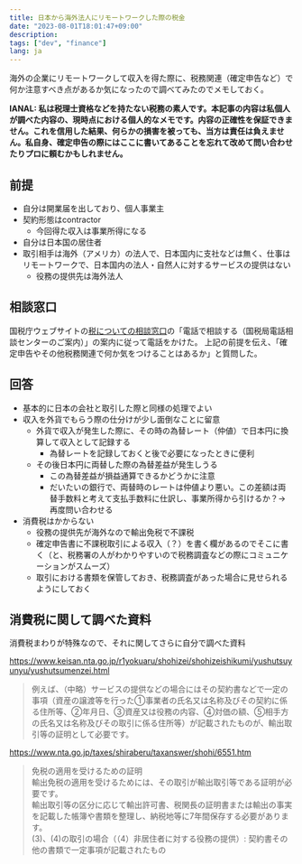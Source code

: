 ```yaml
---
title: 日本から海外法人にリモートワークした際の税金
date: "2023-08-01T18:01:47+09:00"
description:
tags: ["dev", "finance"]
lang: ja
---
```


海外の企業にリモートワークして収入を得た際に、税務関連（確定申告など）で何か注意すべき点があるか気になったので調べてみたのでメモしておく。

**IANAL: 私は税理士資格などを持たない税務の素人です。本記事の内容は私個人が調べた内容の、現時点における個人的なメモです。内容の正確性を保証できません。これを信用した結果、何らかの損害を被っても、当方は責任は負えません。私自身、確定申告の際にはここに書いてあることを忘れて改めて問い合わせたりプロに頼むかもしれません。**

## 前提

* 自分は開業届を出しており、個人事業主
* 契約形態はcontractor
    * 今回得た収入は事業所得になる
* 自分は日本国の居住者
* 取引相手は海外（アメリカ）の法人で、日本国内に支社などは無く、仕事はリモートワークで、日本国内の法人・自然人に対するサービスの提供はない
    * 役務の提供先は海外法人

## 相談窓口

国税庁ウェブサイトの[税についての相談窓口](https://www.nta.go.jp/taxes/shiraberu/shirabekata/9200.htm)の「電話で相談する（国税局電話相談センターのご案内）」の案内に従って電話をかけた。
上記の前提を伝え、「確定申告やその他税務関連で何か気をつけることはあるか」と質問した。

## 回答

* 基本的に日本の会社と取引した際と同様の処理でよい
* 収入を外貨でもらう際の仕分けが少し面倒なことに留意
    * 外貨で収入が発生した際に、その時の為替レート（仲値）で日本円に換算して収入として記録する
        * 為替レートを記録しておくと後で必要になったときに便利
    * その後日本円に両替した際の為替差益が発生しうる
        * この為替差益が損益通算できるかどうかに注意
        * だいたいの銀行で、両替時のレートは仲値より悪い。この差額は両替手数料と考えて支払手数料に仕訳し、事業所得から引けるか？→再度問い合わせる
* 消費税はかからない
    * 役務の提供先が海外なので輸出免税で不課税
    * 確定申告書に不課税取引による収入（？）を書く欄があるのでそこに書く（と、税務署の人がわかりやすいので税務調査などの際にコミュニケーションがスムーズ）
    * 取引における書類を保管しておき、税務調査があった場合に見せられるようにしておく

## 消費税に関して調べた資料
消費税まわりが特殊なので、それに関してさらに自分で調べた資料

https://www.keisan.nta.go.jp/r1yokuaru/shohizei/shohizeishikumi/yushutsuyunyu/yushutsumenzei.html
> 例えば、（中略）サービスの提供などの場合にはその契約書などで一定の事項（資産の譲渡等を行った①事業者の氏名又は名称及びその契約に係る住所等、②年月日、③資産又は役務の内容、④対価の額、⑤相手方の氏名又は名称及びその取引に係る住所等）が記載されたものが、輸出取引等の証明として必要です。

https://www.nta.go.jp/taxes/shiraberu/taxanswer/shohi/6551.htm
> 免税の適用を受けるための証明\
> 輸出免税の適用を受けるためには、その取引が輸出取引等である証明が必要です。\
> 輸出取引等の区分に応じて輸出許可書、税関長の証明書または輸出の事実を記載した帳簿や書類を整理し、納税地等に7年間保存する必要があります。\
> (3)、(4)の取引の場合（（4）非居住者に対する役務の提供）: 契約書その他の書類で一定事項が記載されたもの
